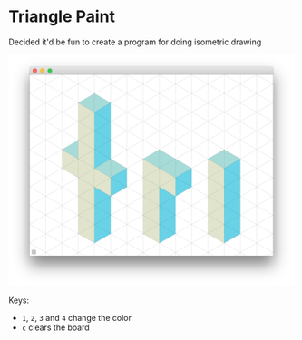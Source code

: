 # Triangle Paint

Decided it'd be fun to create a program for doing isometric drawing

![Screenshot](PREVIEW.png)

Keys:
- `1`, `2`, `3` and `4` change the color
- `c` clears the board
